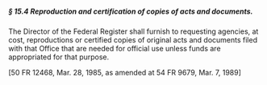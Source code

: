 ##### § 15.4 Reproduction and certification of copies of acts and documents. #####

The Director of the Federal Register shall furnish to requesting agencies, at cost, reproductions or certified copies of original acts and documents filed with that Office that are needed for official use unless funds are appropriated for that purpose.

[50 FR 12468, Mar. 28, 1985, as amended at 54 FR 9679, Mar. 7, 1989]